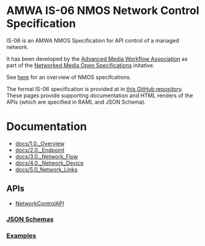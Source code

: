 # AMWA IS-06 NMOS Network Control Specification

IS-06 is an AMWA NMOS Specification for API control of a managed network.

It has been developed by the [Advanced Media Workflow Association](https://www.amwa.tv) as part of the [Networked Media Open Specifications](https://www.nmos.tv) initative.

See [here](https://amwa-tv.github.io/nmos) for an overview of NMOS specifcations.

The formal IS-06 specification is provided at in [this GitHub repository](https://github.com/AMWA-TV/nmos-network-control). These pages provide supporting documentation and HTML renders of the APIs (which are specified in RAML and JSON Schema).

# Documentation

   - [docs/1.0._Overview](branches/master/docs/1.0._Overview.md)
   - [docs/2.0._Endpoint](branches/master/docs/2.0._Endpoint.md)
   - [docs/3.0._Network_Flow](branches/master/docs/3.0._Network_Flow.md)
   - [docs/4.0._Network_Device](branches/master/docs/4.0._Network_Device.md)
   - [docs/5.0_Network_Links](branches/master/docs/5.0_Network_Links.md)

## APIs
 - [NetworkControlAPI](branches/master/html-APIs/NetworkControlAPI.html)

### [JSON Schemas](branches/master/html-APIs/schemas/)

### [Examples](branches/master/examples/)
